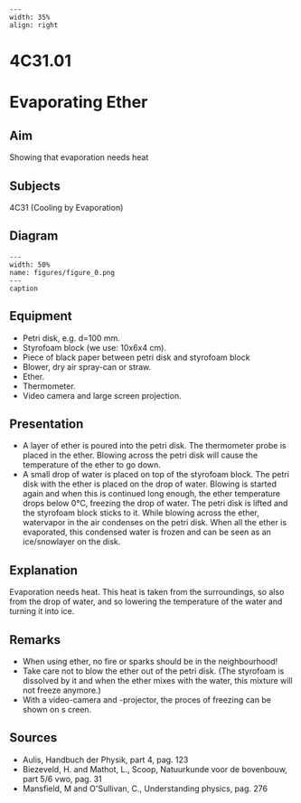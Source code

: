 
```{figure} /figures/busy.png
---
width: 35%
align: right
```
# 4C31.01 
  # Evaporating Ether 
    
  
## Aim   
 Showing that evaporation needs heat    
  
## Subjects   
 4C31 (Cooling by Evaporation)   
  
## Diagram   
   
```{figure} figures/figure_0.png  
---  
width: 50%  
name: figures/figure_0.png  
---  
caption  
``` 
      
  
## Equipment   
 
 *  Petri disk, e.g. d=100 mm. 
 *  Styrofoam block (we use: 10x6x4 cm). 
 *  Piece of black paper between petri disk and styrofoam block 
 *  Blower, dry air spray-can or straw. 
 *  Ether. 
 *  Thermometer. 
 *  Video camera and large screen projection.
       
  
## Presentation   
 
 *  A layer of ether is poured into the petri disk. The thermometer probe is placed in the ether. Blowing across the petri disk will cause the temperature of the ether to go down. 
 *  A small drop of water is placed on top of the styrofoam block. The petri disk with the ether is placed on the drop of water. Blowing is started again and when this is continued long enough, the ether temperature drops below 0°C, freezing the drop of water. The petri disk is lifted and the styrofoam block sticks to it. While blowing across the ether, watervapor in the air condenses on the petri disk. When all the ether is evaporated, this condensed water is frozen and can be seen as an ice/snowlayer on the disk.
    
  
## Explanation   
 Evaporation needs heat. This heat is taken from the surroundings, so also from the drop of water, and so lowering the temperature of the water and turning it into ice.    
  
## Remarks   
 
 *  When using ether, no fire or sparks should be in the neighbourhood! 
 *  Take care not to blow the ether out of the petri disk. (The styrofoam is dissolved by it and when the ether mixes with the water, this mixture will not freeze anymore.) 
 *  With a video-camera and -projector, the proces of freezing can be shown on s
creen.   
  
## Sources   
 
 *  Aulis, Handbuch der Physik, part 4, pag. 123 
 *  Biezeveld, H. and Mathot, L., Scoop, Natuurkunde voor de bovenbouw, part 5/6 vwo, pag. 31 
 *  Mansfield, M and O'Sullivan, C., Understanding physics, pag. 276
  
